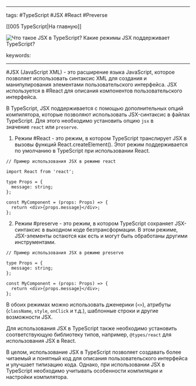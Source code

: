 ____

tags: #TypeScript #JSX #React #Preverse

[[005 TypeScript|На главную]]

![Что такое JSX в TypeScript? Какие режимы JSX поддерживает TypeScript?](https://youtu.be/TOn-1RrowKE?t=212)

keywords:

_____

#JSX (JavaScript XML) - это расширение языка JavaScript, которое позволяет использовать синтаксис XML для создания и манипулирования элементами пользовательского интерфейса. 
JSX используется в #React для описания компонентов пользовательского интерфейса.

В TypeScript, JSX поддерживается с помощью дополнительных опций компилятора, которые позволяют использовать JSX-синтаксис в файлах TypeScript. Для этого необходимо установить опцию `jsx` в значение `react` или `preserve`.

1.  Режим #React - это режим, в котором TypeScript транслирует JSX в вызовы функций React.createElement(). Этот режим поддерживается по умолчанию в TypeScript при использовании React.

```
// Пример использования JSX в режиме react

import React from 'react';

type Props = {
  message: string;
};

const MyComponent = (props: Props) => {
  return <div>{props.message}</div>;
};
```

2.  Режим #preserve - это режим, в котором TypeScript сохраняет JSX-синтаксис в выходном коде безтрансформации. В этом режиме, JSX-элементы остаются как есть и могут быть обработаны другими инструментами.

```
// Пример использования JSX в режиме preserve

type Props = {
  message: string;
};

const MyComponent = (props: Props) => {
  return <div>{props.message}</div>;
};
```

В обоих режимах можно использовать дженерики (`<>`), атрибуты (`className`, `style`, `onClick` и т.д.), шаблонные строки и другие возможности JSX.

Для использования JSX в TypeScript также необходимо установить соответствующую библиотеку типов, например, `@types/react` для использования JSX в React.

В целом, использование JSX в TypeScript позволяет создавать более читаемый и понятный код для описания пользовательского интерфейса и улучшает типизацию кода. Однако, при использовании JSX в TypeScript необходимо учитывать особенности компиляции и настройки компилятора.